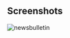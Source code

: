 
## Screenshots

![newsbulletin](https://drive.google.com/file/d/1EZjbf50uGUXG3he4LCjF4UAAHOsCqz9f/view?usp=drive_link)

